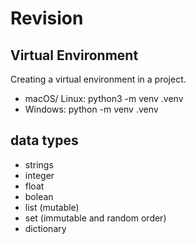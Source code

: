 # Revision

## Virtual Environment
Creating a virtual environment in a project.
- macOS/ Linux: python3 -m venv .venv
- Windows: python -m venv .venv

## data types
- strings
- integer
- float
- bolean
- list (mutable)
- set (immutable and random order)
- dictionary
